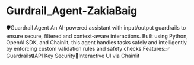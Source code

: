 # Gurdrail_Agent-ZakiaBaig
🛡️Guardrail Agent An AI-powered assistant with input/output guardrails to ensure secure, filtered and context-aware interactions. Built using Python, OpenAI SDK, and Chainlit, this agent handles tasks safely and intelligently by enforcing custom validation rules and safety checks.Features:✅ Guardrails🔒API Key Security💬Interactive UI via Chainlit
